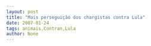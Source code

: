```yaml
---
layout: post
title: "Mais perseguição dos chargistas contra Lula"
date: 2007-01-24
tags: animais,Contran,Lula
author: None
---
```

 